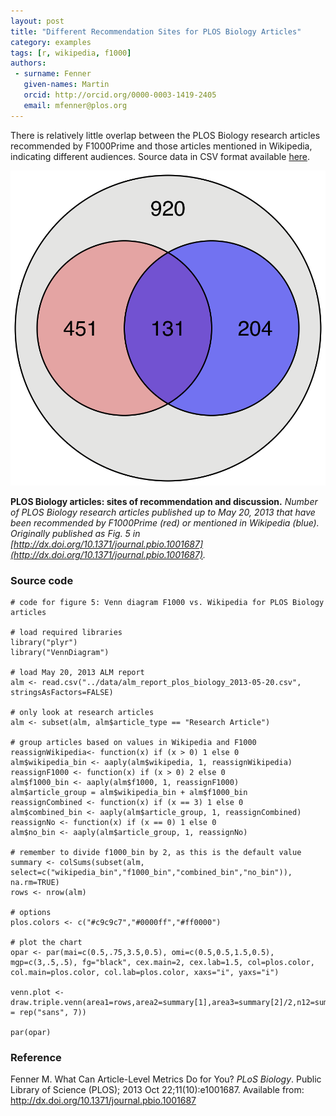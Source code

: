 ```yaml
---
layout: post
title: "Different Recommendation Sites for PLOS Biology Articles"
category: examples
tags: [r, wikipedia, f1000]
authors:
 - surname: Fenner
   given-names: Martin
   orcid: http://orcid.org/0000-0003-1419-2405
   email: mfenner@plos.org
---
```


There is relatively little overlap between the PLOS Biology research articles recommended by F1000Prime and those articles mentioned in Wikipedia, indicating different audiences. Source data in CSV format available [here](/data/alm_report_plos_biology_2013-05-20.csv).

![Fig. 5](/assets/2013-12-11_figure_5.svg)

**PLOS Biology articles: sites of recommendation and discussion.** *Number of PLOS Biology research articles published up to May 20, 2013 that have been recommended by F1000Prime (red) or mentioned in Wikipedia (blue). Originally published as Fig. 5 in [http://dx.doi.org/10.1371/journal.pbio.1001687](http://dx.doi.org/10.1371/journal.pbio.1001687).*

### Source code

```{r 2013-12-11_figure_5, fig.path="images/", fig.show="hold", dev="svg", fig.width=5, fig.height=5, fig.cap= "**Figure 5. PLOS Biology articles: sites of recommendation and discussion.** Number of *PLOS Biology* research articles published up to May 20, 2013 that have been recommended by F1000Prime (red) or mentioned in Wikipedia (blue).", message=FALSE}
# code for figure 5: Venn diagram F1000 vs. Wikipedia for PLOS Biology articles

# load required libraries
library("plyr")
library("VennDiagram")

# load May 20, 2013 ALM report
alm <- read.csv("../data/alm_report_plos_biology_2013-05-20.csv", stringsAsFactors=FALSE)

# only look at research articles
alm <- subset(alm, alm$article_type == "Research Article")

# group articles based on values in Wikipedia and F1000
reassignWikipedia<- function(x) if (x > 0) 1 else 0
alm$wikipedia_bin <- aaply(alm$wikipedia, 1, reassignWikipedia)
reassignF1000 <- function(x) if (x > 0) 2 else 0
alm$f1000_bin <- aaply(alm$f1000, 1, reassignF1000)
alm$article_group = alm$wikipedia_bin + alm$f1000_bin
reassignCombined <- function(x) if (x == 3) 1 else 0
alm$combined_bin <- aaply(alm$article_group, 1, reassignCombined)
reassignNo <- function(x) if (x == 0) 1 else 0
alm$no_bin <- aaply(alm$article_group, 1, reassignNo)

# remember to divide f1000_bin by 2, as this is the default value
summary <- colSums(subset(alm, select=c("wikipedia_bin","f1000_bin","combined_bin","no_bin")), na.rm=TRUE)
rows <- nrow(alm)

# options
plos.colors <- c("#c9c9c7","#0000ff","#ff0000")

# plot the chart
opar <- par(mai=c(0.5,.75,3.5,0.5), omi=c(0.5,0.5,1.5,0.5), mgp=c(3,.5,.5), fg="black", cex.main=2, cex.lab=1.5, col=plos.color, col.main=plos.color, col.lab=plos.color, xaxs="i", yaxs="i")

venn.plot <- draw.triple.venn(area1=rows,area2=summary[1],area3=summary[2]/2,n12=summary[1],n23=summary[3],n13=summary[2]/2,n123=summary[3],euler.d=TRUE,scaled=TRUE,fill=plos.colors,cex=2,fontfamily = rep("sans", 7))

par(opar)
```

### Reference

Fenner M. What Can Article-Level Metrics Do for You? *PLoS Biology*. Public Library of Science (PLOS); 2013 Oct 22;11(10):e1001687. Available from: http://dx.doi.org/10.1371/journal.pbio.1001687
